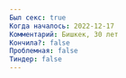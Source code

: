 ```yaml
---
Был секс: true
Когда началось: 2022-12-17
Комментарий: Бишкек, 30 лет
Кончила?: false
Проблемная: false
Тиндер: false
---
```

